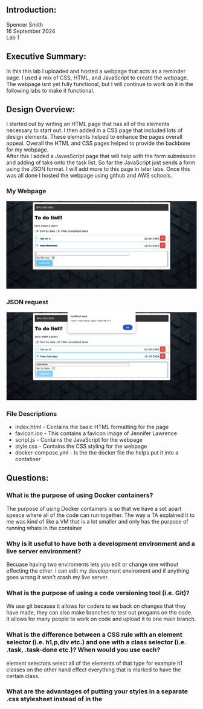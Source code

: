 ## Introduction:
Spencer Smith  
16 September 2024  
Lab 1  

## Executive Summary:

In this this lab I uploaded and hosted a webpage that acts as a reminder page.  I used a mix of CSS, HTML, and JavaScript to create the webpage.  The webpage isnt yet fully functional, but I will continue to work on it in the following labs to make it functional. 

## Design Overview:

I started out by writing an HTML page that has all of the elements necessary to start out.  I then added in a CSS page that included lots of design elements.  These elements helped to enhance the pages overall appeal.  Overall the HTML and CSS pages helped to provide the backbone for my webpage.  
After this I added a JavasScript page that will help with the form submission and adding of taks onto the task list.  So far the JavaScript just sends a form using the JSON format.  I will add more to this page in later labs.  Once this was all done I hosted the webpage using github and AWS schools.  

### My Webpage
![My Webpage](./img/webpage.png)

### JSON request
![My Webpage with JSON Submission](./img/JSON.png)

### File Descriptions

* index.html - Contains the basic HTML formatting for the page
* favicon.ico - This contains a favicon image of Jennifer Lawrence
* script.js - Contains the JavaScript for the webpage
* style.css - Contains the CSS styling for the webpage
* docker-compose.yml - Is the the docker file the helps put it into a contatiner


## Questions:

### What is the purpose of using Docker containers?
The purpose of using Docker containers is so that we have a set apart speace where all of the code can run together.  The way a TA explained it to me was kind of like a VM that is a lot smaller and only has the purpose of running whats in the container
### Why is it useful to have both a development environment and a live server environment?
Becuase having two enviroments lets you edit or change one without effecting the other.  I can edit my development enviroment and if anything goes wrong it won't crash my live server.  
### What is the purpose of using a code versioning tool (i.e. Git)?
We use git because it allows for coders to ee back on changes that they have made, they can also make branches to test out progams on the code.  It allows for many people to work on code and upload it to one main branch.  
### What is the difference between a CSS rule with an element selector (i.e. h1,p,div etc.) and one with a class selector (i.e. .task, .task-done etc.)? When would you use each?
element selectors select all of the elements of that type for example h1 classes on the other hand effect everything that is marked to have the certain class. 
### What are the advantages of putting your styles in a separate .css stylesheet instead of in the <style> element of <head>?
This allows you to write CSS that can effect and change multiple pages.  You can have a uniform CSS page for your entire website instead of writeing the same code multiple times.  
### How do web browsers choose which CSS to use for an HTML element when the CSS rules contradict each other? What is the order of precedence for CSS rules?
It is whatever was last said basically.  if you link two css sheets it will be the one thats put last that will take presidence.  
### Why should you disable directory access for your server?
This helps to keep information secure.  people can't access information in the directory that could be sensitive.  


## Lessons Learned:
### Docker Problem
One of the problems that I had while doing this lab was setting up docker.  Docker is a complicated program that requires experience to work properly.  When I started this project I couldn't get Docker set up.  I spent a couple of hours on it, I eventually ended up going to one of the TAs to help me with my problem.  It ended up being that I hadn't set up the docker file correctly.  

### Margins and Formatting
Another problem that I had was getting the formatting and margins correct in the webpage.  I was trying to get the webpage to look good on a mobile screen.  I couldn't get the webpage to format correctly.  It was happening becuase I was trying to format using specific measurements instead of relative measurments that could change around depending on the size of the screen.  The solution was changing all of my measurments to be dynamic for individual screens.  

### Favicon
Favicons are small images that are on the corner of the webpage tab.  I couldn't get my favicon to load.  This was due to the fact that I hadn't done a hard refresh.  I finally figured how to due so and once I did it the favicon loaded.  
## Conclusions :

- Put Favicons on webpages
- Use CSS in all three ways of linking to HTML
- Create and use Javascript
- Create and input data into an HTML file

## References

https://www.w3schools.com/html/default.asp
https://csszengarden.com/